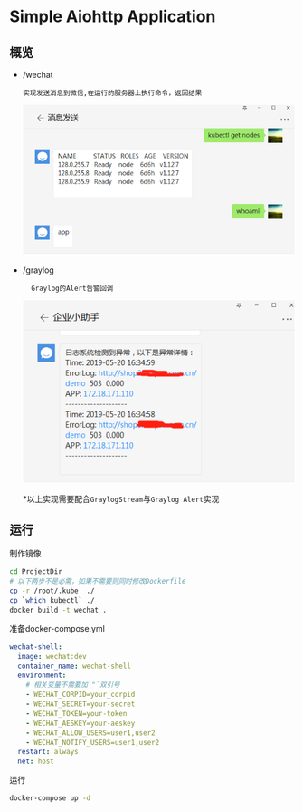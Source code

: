 # Simple Aiohttp Application

## 概览
- /wechat

      实现发送消息到微信,在运行的服务器上执行命令，返回结果
    ![Shell](images/wechat-shell.png)
        
- /graylog

        Graylog的Alert告警回调
     ![Graylog](images/graylog-alert.png)
     
     *以上实现需要配合`GraylogStream`与`Graylog Alert`实现
     
## 运行

制作镜像

```bash
cd ProjectDir
# 以下两步不是必需，如果不需要则同时修改Dockerfile
cp -r /root/.kube  ./
cp `which kubectl` ./
docker build -t wechat .
```

准备docker-compose.yml

```yaml
wechat-shell:
  image: wechat:dev
  container_name: wechat-shell
  environment:
    # 相关变量不需要加`"`双引号
    - WECHAT_CORPID=your_corpid
    - WECHAT_SECRET=your-secret
    - WECHAT_TOKEN=your-token
    - WECHAT_AESKEY=your-aeskey
    - WECHAT_ALLOW_USERS=user1,user2
    - WECHAT_NOTIFY_USERS=user1,user2
  restart: always
  net: host
```

运行

```bash
docker-compose up -d
```